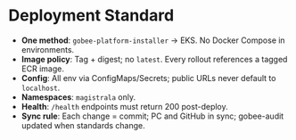# Deployment Standard

- **One method**: `gobee-platform-installer` → EKS. No Docker Compose in environments.
- **Image policy**: Tag + digest; no `latest`. Every rollout references a tagged ECR image.
- **Config**: All env via ConfigMaps/Secrets; public URLs never default to `localhost`.
- **Namespaces**: `magistrala` only.
- **Health**: `/health` endpoints must return 200 post-deploy.
- **Sync rule**: Each change = commit; PC and GitHub in sync; gobee-audit updated when standards change.